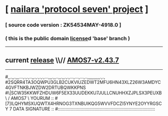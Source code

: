 
# [ [nailara 'protocol seven' project](http://nailara.network/) ]

### [ source code version : ZK54534MAY-4918.0 ]

### ( this is the public domain [license](../license)d 'base' branch )
---
## current [release](https://github.com/nailara-technologies/protocol-7/releases) \\\\// [AMOS7-v2.43.7](https://github.com/nailara-technologies/protocol-7/releases/tag/AMOS7-v2.43.7)
---

#,,.,,.,,,...,.,.,..,,.,.,.,.,...,,,.,,..,,.,,.,.,...,...,...,..,,,,,,,,,,.,.,
#2SQRR4TA3OQWPU3GLB2CUKVIUZEDWT2MFU6HN43XLZ26W3AMDYC4GVFTNKBJWZDW2DRTUBQWKKPNS
#\\\|SCW35KKWFZHDUW6F5EX33UUDEKKU7JULLCNUHHXZJPLSX3PEUXB \ / AMOS7 \ YOURUM ::
#\[7]ILQHYMSXUQWTX4HRNOG3TXNBUIKQG5WVVFDCZI5YNYE2OYYRGSCY 7  DATA SIGNATURE ::
#:::::::::::::::::::::::::::::::::::::::::::::::::::::::::::::::::::::::::::::
